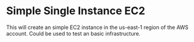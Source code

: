 # Simple Single Instance EC2

This will create an simple EC2 instance in the us-east-1 region of the AWS account. Could be used to test an basic infrastructure.
